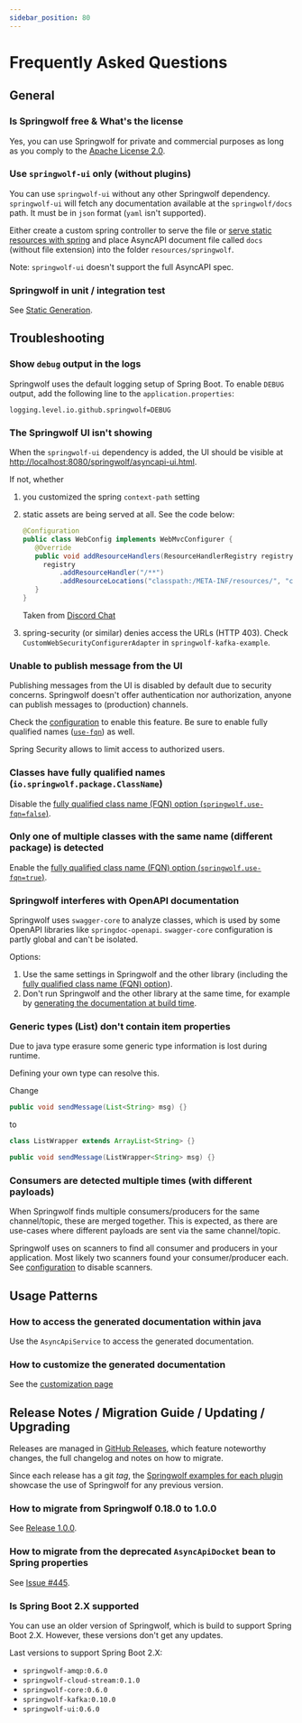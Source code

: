 ```yaml
---
sidebar_position: 80
---
```


# Frequently Asked Questions

## General

### Is Springwolf free & What's the license

Yes, you can use Springwolf for private and commercial purposes as long as you comply to the [Apache License 2.0](https://github.com/springwolf/springwolf-core/blob/master/LICENSE).

### Use `springwolf-ui` only (without plugins)

You can use `springwolf-ui` without any other Springwolf dependency.
`springwolf-ui` will fetch any documentation available at the `springwolf/docs` path.
It must be in `json` format (`yaml` isn't supported).

Either create a custom spring controller to serve the file or [serve static resources with spring](https://spring.io/guides/gs/serving-web-content/) and place AsyncAPI document file called `docs` (without file extension) into the folder `resources/springwolf`.

Note: `springwolf-ui` doesn't support the full AsyncAPI spec.

### Springwolf in unit / integration test

See [Static Generation](static-generation.md).

## Troubleshooting

### Show `debug` output in the logs

Springwolf uses the default logging setup of Spring Boot.
To enable `DEBUG` output, add the following line to the `application.properties`:

```properties
logging.level.io.github.springwolf=DEBUG
```

### The Springwolf UI isn't showing

When the `springwolf-ui` dependency is added, the UI should be visible at [http://localhost:8080/springwolf/asyncapi-ui.html](http://localhost:8080/springwolf/asyncapi-ui.html).

If not, whether

1. you customized the spring `context-path` setting
2. static assets are being served at all. See the code below:

    ```java
    @Configuration
    public class WebConfig implements WebMvcConfigurer {
       @Override
       public void addResourceHandlers(ResourceHandlerRegistry registry) {
         registry
             .addResourceHandler("/**")
             .addResourceLocations("classpath:/META-INF/resources/", "classpath:/resources/", "classpath:/static/", "classpath:/public/");
       }
    }
    ```

    Taken from [Discord Chat](https://discord.com/channels/950375987475005471/950375988217409548/1051909821848363038)
3. spring-security (or similar) denies access the URLs (HTTP 403). Check `CustomWebSecurityConfigurerAdapter` in `springwolf-kafka-example`.

### Unable to publish message from the UI

Publishing messages from the UI is disabled by default due to security concerns.
Springwolf doesn't offer authentication nor authorization, anyone can publish messages to (production) channels.

Check the [configuration](configuration/configuration.mdx) to enable this feature.
Be sure to enable fully qualified names ([`use-fqn`](configuration/configuration.mdx)) as well.

Spring Security allows to limit access to authorized users.

### Classes have fully qualified names (`io.springwolf.package.ClassName`)

Disable the [fully qualified class name (FQN) option (`springwolf.use-fqn=false`)](configuration/configuration.mdx).

### Only one of multiple classes with the same name (different package) is detected

Enable the [fully qualified class name (FQN) option (`springwolf.use-fqn=true`)](configuration/configuration.mdx).

### Springwolf interferes with OpenAPI documentation

Springwolf uses `swagger-core` to analyze classes, which is used by some OpenAPI libraries like `springdoc-openapi`.
`swagger-core` configuration is partly global and can't be isolated.

Options:

1. Use the same settings in Springwolf and the other library (including the [fully qualified class name (FQN) option](configuration/configuration.mdx)).
2. Don't run Springwolf and the other library at the same time, for example by [generating the documentation at build time](static-generation.md).

### Generic types (List) don't contain item properties

Due to java type erasure some generic type information is lost during runtime.

Defining your own type can resolve this.

Change

```java
public void sendMessage(List<String> msg) {}
```

to

```java
class ListWrapper extends ArrayList<String> {}

public void sendMessage(ListWrapper<String> msg) {}
```

### Consumers are detected multiple times (with different payloads)

When Springwolf finds multiple consumers/producers for the same channel/topic, these are merged together.
This is expected, as there are use-cases where different payloads are sent via the same channel/topic.

Springwolf uses on scanners to find all consumer and producers in your application.
Most likely two scanners found your consumer/producer each.
See [configuration](configuration/configuration.mdx) to disable scanners.

## Usage Patterns

### How to access the generated documentation within java

Use the `AsyncApiService` to access the generated documentation.

### How to customize the generated documentation

See the [customization page](configuration/customizing.md)

## Release Notes / Migration Guide / Updating / Upgrading

Releases are managed in [GitHub Releases](https://github.com/springwolf/springwolf-core/releases),
which feature noteworthy changes, the full changelog and notes on how to migrate.

Since each release has a git _tag_, the [Springwolf examples for each plugin](https://github.com/springwolf/springwolf-core/blob/master/springwolf-examples) showcase the use of Springwolf for any previous version.

### How to migrate from Springwolf 0.18.0 to 1.0.0

See [Release 1.0.0](https://github.com/springwolf/springwolf-core/releases/tag/v1.0.0).

### How to migrate from the deprecated `AsyncApiDocket` bean to Spring properties

See [Issue #445](https://github.com/springwolf/springwolf-core/issues/445).

### Is Spring Boot 2.X supported

You can use an older version of Springwolf, which is build to support Spring Boot 2.X.
However, these versions don't get any updates.

Last versions to support Spring Boot 2.X:

- `springwolf-amqp:0.6.0`
- `springwolf-cloud-stream:0.1.0`
- `springwolf-core:0.6.0`
- `springwolf-kafka:0.10.0`
- `springwolf-ui:0.6.0`
